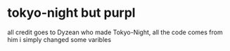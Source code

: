 # tokyo-night but purpl
all credit goes to Dyzean who made Tokyo-Night, all the code comes from him i simply changed some varibles 
